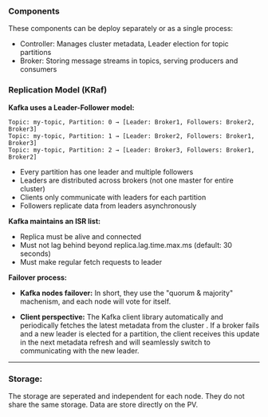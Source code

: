 ### Components

These components can be deploy separately or as a single process:

- Controller: Manages cluster metadata, Leader election for topic partitions
- Broker: Storing message streams in topics, serving producers and consumers

### Replication Model (KRaf)

**Kafka uses a Leader-Follower model:**

    Topic: my-topic, Partition: 0 → [Leader: Broker1, Followers: Broker2, Broker3]
    Topic: my-topic, Partition: 1 → [Leader: Broker2, Followers: Broker1, Broker3]  
    Topic: my-topic, Partition: 2 → [Leader: Broker3, Followers: Broker1, Broker2]

- Every partition has one leader and multiple followers
- Leaders are distributed across brokers (not one master for entire cluster)
- Clients only communicate with leaders for each partition
- Followers replicate data from leaders asynchronously

**Kafka maintains an ISR list:**

- Replica must be alive and connected
- Must not lag behind beyond replica.lag.time.max.ms (default: 30 seconds)
- Must make regular fetch requests to leader

**Failover process:**

- **Kafka nodes failover:** In short, they use the "quorum & majority" machenism, and each node will vote for itself.

- **Client perspective:** The Kafka client library automatically and periodically fetches the latest metadata from the cluster . If a broker fails and a new leader is elected for a partition, the client receives this update in the next metadata refresh and will seamlessly switch to communicating with the new leader.

---

### Storage:

The storage are seperated and independent for each node. They do not share the same storage. Data are store directly on the PV.